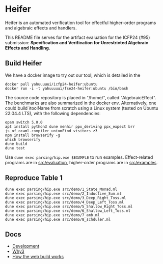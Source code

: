 # Heifer 

Heifer is an automated verification tool for 
effectful higher-order programs and 
algebraic effects and handlers. 

This README file serves for the artifact evaluation for the 
ICFP24 (#95) submission: 
**Specification and Verification for Unrestricted Algebraic Effects and Handling**. 


## Build Heifer 

We have a docker image to try out our tool, which is detailed in the 

```
docker pull yahuuuuui/icfp24-heifer:ubuntu
docker run -i -t yahuuuuui/fse24-heifer:ubuntu /bin/bash
```

The source code repository is placed in "/home/", called "AlgebraicEffect". 
The benchmarks are also summarized in the docker env. 
Alternatively, one could build \toolName from scratch using a Linux system (tested on Ubuntu 22.04.4 LTS), with the following dependencies:

```
opam switch 5.0.0
apt install python3 dune menhir ppx_deriving ppx_expect brr js_of_ocaml-compiler unionFind visitors z3
npm install browserify -g 
which browserify
dune build
dune test
```

Use `dune exec parsing/hip.exe $EXAMPLE` to run examples. Effect-related programs are in [src/evaluation](src/evaluation), higher-order programs are in [src/examples](src/examples).

## Reproduce Table 1

```
dune exec parsing/hip.exe src/demo/1_State_Monad.ml
dune exec parsing/hip.exe src/demo/2_Inductive_Sum.ml
dune exec parsing/hip.exe src/demo/3_Deep_Right_Toss.ml
dune exec parsing/hip.exe src/demo/4_Deep_Left_Toss.ml
dune exec parsing/hip.exe src/demo/5_Shallow_Right_Toss.ml
dune exec parsing/hip.exe src/demo/6_Shallow_Left_Toss.ml
dune exec parsing/hip.exe src/demo/7_amb.ml
dune exec parsing/hip.exe src/demo/8_schduler.ml
```



## Docs

- [Development](docs/development.md)
- [Why3](docs/why3.md)
- [How the web build works](docs/web.md)

